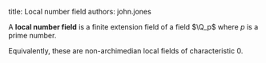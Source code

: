title: Local number field
authors:
    john.jones

A **local number field** is a finite extension field of a field
<a knowl="lmfdb/lf.qp">$\Q_p$</a> where $p$ is a prime number.

Equivalently, these are non-archimedian local fields of characteristic $0$.
